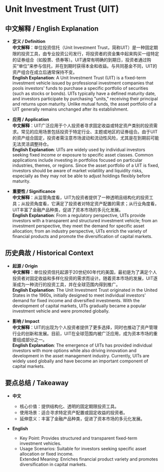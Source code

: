 # Unit Investment Trust (UIT)

## 中文解释 / English Explanation

* **定义 / Definition**  
  **中文解释**：单位投资信托（Unit Investment Trust，简称UIT）是一种固定期限的投资工具，由专业投资公司发行，将投资者的资金集中起来购买一组特定的证券组合（如股票、债券等）。UIT通常有明确的到期日，投资者通过购买“单位”来参与信托，并在到期时获得本金和收益。与共同基金不同，UIT的资产组合在成立后通常保持不变。  
  **English Explanation**: A Unit Investment Trust (UIT) is a fixed-term investment vehicle issued by professional investment companies that pools investors' funds to purchase a specific portfolio of securities (such as stocks or bonds). UITs typically have a defined maturity date, and investors participate by purchasing "units," receiving their principal and returns upon maturity. Unlike mutual funds, the asset portfolio of a UIT generally remains unchanged after its establishment.

* **应用 / Application**  
  **中文解释**：UIT广泛应用于个人投资者寻求固定收益或特定资产类别的投资需求。常见的应用场景包括投资于特定行业、主题或地区的证券组合。由于UIT的资产组合固定，投资者需注意市场波动和流动性风险，尤其是在到期前可能无法灵活调整持仓。  
  **English Explanation**: UITs are widely used by individual investors seeking fixed income or exposure to specific asset classes. Common applications include investing in portfolios focused on particular industries, themes, or regions. Since the asset portfolio of a UIT is fixed, investors should be aware of market volatility and liquidity risks, especially as they may not be able to adjust holdings flexibly before maturity.

* **重要性 / Significance**  
  **中文解释**：从监管角度看，UIT为投资者提供了一种透明且结构化的投资工具；从投资角度看，它满足了投资者对特定资产配置的需求；从行业角度看，UIT丰富了金融产品种类，促进了资本市场的多元化发展。  
  **English Explanation**: From a regulatory perspective, UITs provide investors with a transparent and structured investment vehicle; from an investment perspective, they meet the demand for specific asset allocation; from an industry perspective, UITs enrich the variety of financial products and promote the diversification of capital markets.

## 历史典故 / Historical Context

* **起源 / Origin**  
  **中文解释**：单位投资信托起源于20世纪60年代的美国，最初是为了满足个人投资者对固定收益和多样化投资的需求而设计。随着资本市场的发展，UIT逐渐成为一种流行的投资工具，并在全球范围内得到推广。  
  **English Explanation**: The Unit Investment Trust originated in the United States in the 1960s, initially designed to meet individual investors' demand for fixed income and diversified investments. With the development of capital markets, UITs gradually became a popular investment vehicle and were promoted globally.

* **影响 / Impact**  
  **中文解释**：UIT的出现为个人投资者提供了更多选择，同时也推动了资产管理行业的创新和发展。目前，UIT在全球范围内被广泛应用，成为资本市场的重要组成部分之一。  
  **English Explanation**: The emergence of UITs has provided individual investors with more options while also driving innovation and development in the asset management industry. Currently, UITs are widely used globally and have become an important component of capital markets.

## 要点总结 / Takeaway

* **中文**  
  - 核心价值：提供结构化、透明的固定期限投资工具。  
  - 使用场景：适合寻求特定资产配置或固定收益的投资者。  
  - 延伸意义：丰富了金融产品种类，促进了资本市场的多元化发展。

* **English**  
  - Key Point: Provides structured and transparent fixed-term investment vehicles.  
  - Usage Scenarios: Suitable for investors seeking specific asset allocation or fixed income.  
   Extended Meaning: Enriches financial product variety and promotes diversification in capital markets.